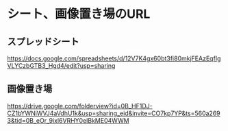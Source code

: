 シート、画像置き場のURL
=====
スプレッドシート
-----
https://docs.google.com/spreadsheets/d/12V7K4gx60bt3fi80mkjFEAzEqfIgVLYCzbGTB3_Hgd4/edit?usp=sharing

画像置き場
-----
https://drive.google.com/folderview?id=0B_HF1DJ-CZ1bYWNiWVJ4aVdhU1k&usp=sharing_eid&invite=CO7kp7YP&ts=560a2693&tid=0B_eOr_9ixl6VRHY0elBkME04WWM
